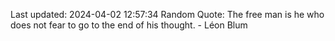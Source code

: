 Last updated: 2024-04-02 12:57:34
Random Quote: The free man is he who does not fear to go to the end of his thought. - Léon Blum